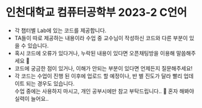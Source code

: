 # 인천대학교 컴퓨터공학부 2023-2 C언어 

- 각 챕터별 Lab에 있는 코드를 제공합니다.
- TA들이 따로 제공하는 내용이라 수업 중 교수님이 작성하신 코드와 다른 부분이 있을 수 있습니다. 
- 혹시 코드에 오류가 있다거나, 누락된 내용이 있다면 오픈채팅방을 이용해 말씀해주세요 🙂
- 코드에 궁금한 점이 있거나, 이해가 안되는 부분이 있다면 언제든지 질문해주세요!
- 각 코드는 수업이 진행 된 이후에 업로드 할 예정이나, 반 별 진도가 달라 빨리 업데이트 되는 경우도 있습니다. <br/> 수업 중에는 사용하지 마시고, 개인 공부시에만 참고 부탁드립니다.. 🙏 혼자 해봐야 실력이 늘어요..
